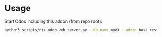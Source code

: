 # Usage

Start Odoo including this addon (from repo root):

```bash
python3 scripts/nix_odoo_web_server.py --db-name mydb --addon base_rest_datamodel
```
